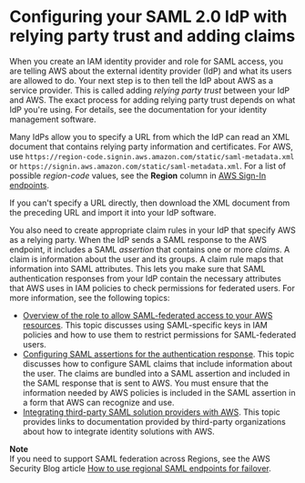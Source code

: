 # Configuring your SAML 2\.0 IdP with relying party trust and adding claims<a name="id_roles_providers_create_saml_relying-party"></a>

When you create an IAM identity provider and role for SAML access, you are telling AWS about the external identity provider \(IdP\) and what its users are allowed to do\. Your next step is to then tell the IdP about AWS as a service provider\. This is called adding *relying party trust* between your IdP and AWS\. The exact process for adding relying party trust depends on what IdP you're using\. For details, see the documentation for your identity management software\. 

Many IdPs allow you to specify a URL from which the IdP can read an XML document that contains relying party information and certificates\. For AWS, use `https://region-code.signin.aws.amazon.com/static/saml-metadata.xml` or `https://signin.aws.amazon.com/static/saml-metadata.xml`\. For a list of possible *region\-code* values, see the **Region** column in [AWS Sign\-In endpoints](https://docs.aws.amazon.com/general/latest/gr/signin-service.html)\.

If you can't specify a URL directly, then download the XML document from the preceding URL and import it into your IdP software\. 

You also need to create appropriate claim rules in your IdP that specify AWS as a relying party\. When the IdP sends a SAML response to the AWS endpoint, it includes a SAML *assertion* that contains one or more *claims*\. A claim is information about the user and its groups\. A claim rule maps that information into SAML attributes\. This lets you make sure that SAML authentication responses from your IdP contain the necessary attributes that AWS uses in IAM policies to check permissions for federated users\. For more information, see the following topics:
+  [Overview of the role to allow SAML\-federated access to your AWS resources](id_roles_providers_saml.md#CreatingSAML-configuring-role)\. This topic discusses using SAML\-specific keys in IAM policies and how to use them to restrict permissions for SAML\-federated users\. 
+ [Configuring SAML assertions for the authentication response](id_roles_providers_create_saml_assertions.md)\. This topic discusses how to configure SAML claims that include information about the user\. The claims are bundled into a SAML assertion and included in the SAML response that is sent to AWS\. You must ensure that the information needed by AWS policies is included in the SAML assertion in a form that AWS can recognize and use\.
+  [Integrating third\-party SAML solution providers with AWS](id_roles_providers_saml_3rd-party.md)\. This topic provides links to documentation provided by third\-party organizations about how to integrate identity solutions with AWS\. 

**Note**  
If you need to support SAML federation across Regions, see the AWS Security Blog article [How to use regional SAML endpoints for failover](http://aws.amazon.com/blogs/security/how-to-use-regional-saml-endpoints-for-failover)\.